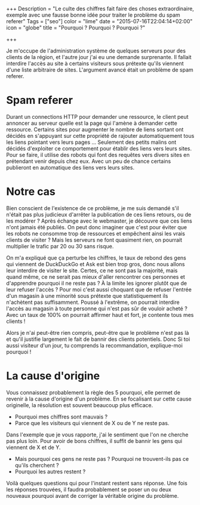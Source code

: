 +++
Description = "Le culte des chiffres fait faire des choses extraordinaire, exemple avec une fausse bonne idée pour traiter le problème du spam referer"
Tags = ["seo"]
color = "lime"
date = "2015-07-16T22:04:14+02:00"
icon = "globe"
title = "Pourquoi ? Pourquoi ? Pourquoi ?"

+++

Je m'occupe de l'administration système de quelques serveurs pour des clients de la région, et l'autre jour j'ai eu une demande surprenante. Il fallait interdire l'accès au site à certains visiteurs sous prétexte qu'ils viennent d'une liste arbitraire de sites. L'argument avancé était un problème de spam referer.

# Spam referer

Durant un connections HTTP pour demander une ressource, le client peut annoncer au serveur quelle est la page qui l'amène à demander cette ressource. Certains sites pour augmenter le nombre de liens sortant ont décidés en s'appuyant sur cette propriété de rajouter automatiquement tous les liens pointant vers leurs pages ... Seulement des petits malins ont décidés d'exploiter ce comportement pour établir des liens vers leurs sites. Pour se faire, il utilise des robots qui font des requêtes vers divers sites en prétendant venir depuis chez eux. Avec un peu de chance certains publieront en automatique des liens vers leurs sites. 

# Notre cas
Bien conscient de l'existence de ce problème, je me suis demandé s'il n'était pas plus judicieux d'arrêter la publication de ces liens retours, ou de les modérer ? 
Après échange avec le webmaster, je découvre que ces liens n'ont jamais été publiés.  On peut donc imaginer que c'est pour éviter que les robots ne consomme trop de ressources et empêchent ainsi les vrais clients de visiter ? Mais les serveurs ne font quasiment rien, on pourrait multiplier le trafic par 20 ou 30 sans risque. 

On m'a expliqué que ça perturbe les chiffres, le taux de rebond des gens qui viennent de DuckDuckGo et Ask est bien trop gros, donc nous allons leur interdire de visiter le site. Certes, ce ne sont pas la majorité, mais quand même, ce ne serait pas mieux d'aller rencontrer ces personnes et d'apprendre pourquoi il ne reste pas ? À la limite les ignorer plutôt que de leur refuser l'accès ? 
Pour moi c'est aussi choquant que de refuser l'entrée d'un magasin à une minorité sous prétexte que statistiquement ils n'achètent pas suffisamment. 
Poussé à l'extrême, on pourrait interdire l'accès au magasin à toute personne qui n'est pas sûr de vouloir acheté ? Avec un taux de 100% on pourrait affirmer haut et fort, je contente tous mes clients !

Alors je n'ai peut-être rien compris, peut-être que le problème n'est pas là et qu'il justifie largement le fait de bannir des clients potentiels. Donc Si toi aussi visiteur d'un jour, tu comprends la recommandation, explique-moi pourquoi !

# La cause d'origine

Vous connaissez probablement la règle des 5 pourquoi, elle permet de revenir à la cause d'origine d'un problème. En se focalisant sur cette cause originelle, la résolution est souvent beaucoup plus efficace.

- Pourquoi mes chiffres sont mauvais ? 
- Parce que les visiteurs qui viennent de X ou de Y ne reste pas.

Dans l'exemple que je vous rapporte, j'ai le sentiment que l'on ne cherche pas plus loin. Pour avoir de bons chiffres, il suffit de bannir les gens qui viennent de X et de Y. 

- Mais pourquoi ces gens ne reste pas ? Pourquoi ne trouvent-ils pas ce qu'ils cherchent ? 
- Pourquoi les autres restent ? 

Voilà quelques questions qui pour l'instant restent sans réponse. Une fois les réponses trouvées, il faudra probablement se poser un ou deux nouveaux pourquoi avant de corriger la véritable origine du problème.
